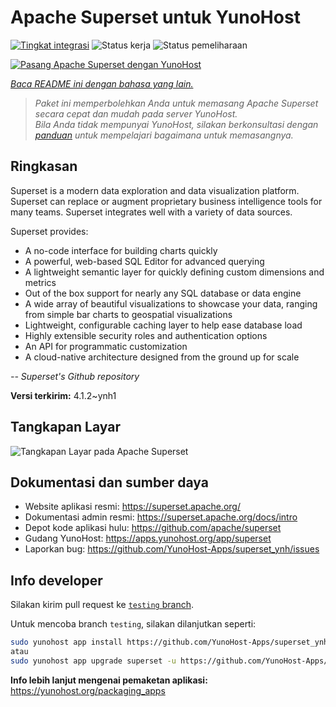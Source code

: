 <!--
N.B.: README ini dibuat secara otomatis oleh <https://github.com/YunoHost/apps/tree/master/tools/readme_generator>
Ini TIDAK boleh diedit dengan tangan.
-->

# Apache Superset untuk YunoHost

[![Tingkat integrasi](https://apps.yunohost.org/badge/integration/superset)](https://ci-apps.yunohost.org/ci/apps/superset/)
![Status kerja](https://apps.yunohost.org/badge/state/superset)
![Status pemeliharaan](https://apps.yunohost.org/badge/maintained/superset)

[![Pasang Apache Superset dengan YunoHost](https://install-app.yunohost.org/install-with-yunohost.svg)](https://install-app.yunohost.org/?app=superset)

*[Baca README ini dengan bahasa yang lain.](./ALL_README.md)*

> *Paket ini memperbolehkan Anda untuk memasang Apache Superset secara cepat dan mudah pada server YunoHost.*  
> *Bila Anda tidak mempunyai YunoHost, silakan berkonsultasi dengan [panduan](https://yunohost.org/install) untuk mempelajari bagaimana untuk memasangnya.*

## Ringkasan

Superset is a modern data exploration and data visualization platform. Superset can replace or augment proprietary business intelligence tools for many teams. Superset integrates well with a variety of data sources.

Superset provides:

- A no-code interface for building charts quickly
- A powerful, web-based SQL Editor for advanced querying
- A lightweight semantic layer for quickly defining custom dimensions and metrics
- Out of the box support for nearly any SQL database or data engine
- A wide array of beautiful visualizations to showcase your data, ranging from simple bar charts to geospatial visualizations
- Lightweight, configurable caching layer to help ease database load
- Highly extensible security roles and authentication options
- An API for programmatic customization
- A cloud-native architecture designed from the ground up for scale

*-- Superset's Github repository*


**Versi terkirim:** 4.1.2~ynh1

## Tangkapan Layar

![Tangkapan Layar pada Apache Superset](./doc/screenshots/explore.jpg)

## Dokumentasi dan sumber daya

- Website aplikasi resmi: <https://superset.apache.org/>
- Dokumentasi admin resmi: <https://superset.apache.org/docs/intro>
- Depot kode aplikasi hulu: <https://github.com/apache/superset>
- Gudang YunoHost: <https://apps.yunohost.org/app/superset>
- Laporkan bug: <https://github.com/YunoHost-Apps/superset_ynh/issues>

## Info developer

Silakan kirim pull request ke [`testing` branch](https://github.com/YunoHost-Apps/superset_ynh/tree/testing).

Untuk mencoba branch `testing`, silakan dilanjutkan seperti:

```bash
sudo yunohost app install https://github.com/YunoHost-Apps/superset_ynh/tree/testing --debug
atau
sudo yunohost app upgrade superset -u https://github.com/YunoHost-Apps/superset_ynh/tree/testing --debug
```

**Info lebih lanjut mengenai pemaketan aplikasi:** <https://yunohost.org/packaging_apps>
